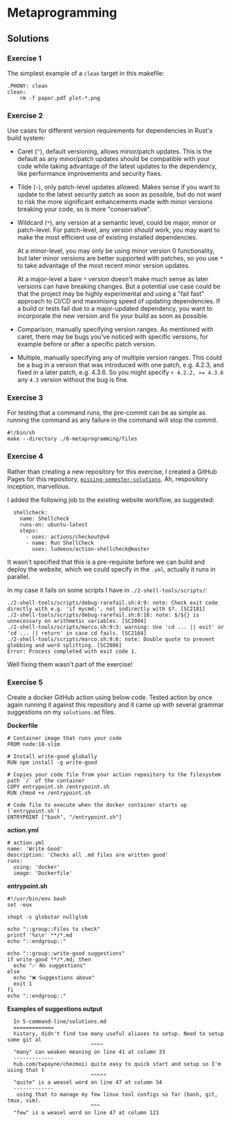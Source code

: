 # Metaprogramming

## Solutions 

### Exercise 1

The simplest example of a `clean` target in this makefile:

```
.PHONY: clean
clean:
	rm -f paper.pdf plot-*.png
```

### Exercise 2

Use cases for different version requirements for dependencies in Rust's build system:

- Caret (`^`), default versioning, allows minor/patch updates. This is the default as any minor/patch updates should be compatible with your code while taking advantage of the latest updates to the dependency, like performance improvements and security fixes.
- Tilde (`~`), only patch-level updates allowed. Makes sense if you want to update to the latest security patch as soon as possible, but do not want to risk the more significant enhancements made with minor versions breaking your code, so is more "conservative".
- Wildcard (`*`), any version at a semantic level, could be major, minor or patch-level. For patch-level, any version *should* work, you may want to make the most efficient use of existing installed dependencies. 

  At a minor-level, you may only be using minor version 0 functionality, but later minor versions are better supported with patches, so you use `*` to take advantage of the most recent minor version updates.

  At a major-level a bare `*` version doesn't make much sense as later versions can have breaking changes. But a potential use case could be that the project may be highly experimental and using a "fail fast" approach to CI/CD and maximising speed of updating dependencies. If a build or tests fail due to a major-updated dependency, you want to incorporate the new version and fix your build as soon as possible.
- Comparison, manually specifying version ranges. As mentioned with caret, there may be bugs you've noticed with specific versions, for example before or after a specific patch version.
- Multiple, manually specifying any of multiple version ranges. This could be a bug in a version that was introduced with one patch, e.g. 4.2.3, and fixed in a later patch, e.g. 4.3.6. So you might specify `< 4.2.2, >= 4.3.6` any `4.3` version without the bug is fine.

### Exercise 3

For testing that a command runs, the pre-commit can be as simple as running the command as any failure in the command will stop the commit.

```
#!/bin/sh
make --directory ./8-metaprogramming/files
```

### Exercise 4

Rather than creating a new repository for this exercise, I created a GitHub Pages for this repository, [`missing-semester-solutions`](https://georgestephenson.github.io/missing-semester-solutions/). Ah, respository inception, marvellous.

I added the following job to the existing website workflow, as suggested:

```
  shellcheck:
    name: Shellcheck
    runs-on: ubuntu-latest
    steps:
      - uses: actions/checkout@v4
      - name: Run ShellCheck
        uses: ludeeus/action-shellcheck@master
```

It wasn't specified that this is a pre-requisite before we can build and deploy the website, which we could specify in the `.yml`, actually it runs in parallel.

In my case it fails on some scripts I have in `./2-shell-tools/scripts/`:

```
./2-shell-tools/scripts/debug-rarefail.sh:4:9: note: Check exit code directly with e.g. 'if mycmd;', not indirectly with $?. [SC2181]
./2-shell-tools/scripts/debug-rarefail.sh:6:16: note: $/${} is unnecessary on arithmetic variables. [SC2004]
./2-shell-tools/scripts/marco.sh:9:3: warning: Use 'cd ... || exit' or 'cd ... || return' in case cd fails. [SC2164]
./2-shell-tools/scripts/marco.sh:9:6: note: Double quote to prevent globbing and word splitting. [SC2086]
Error: Process completed with exit code 1.
```

Well fixing them wasn't part of the exercise!

### Exercise 5

Create a docker GitHub action using below code. Tested action by once again running it against this repository and it came up with several grammar suggestions on my `solutions.md` files.

**Dockerfile**

```
# Container image that runs your code
FROM node:18-slim

# Install write-good globally
RUN npm install -g write-good

# Copies your code file from your action repository to the filesystem path `/` of the container
COPY entrypoint.sh /entrypoint.sh
RUN chmod +x /entrypoint.sh

# Code file to execute when the docker container starts up (`entrypoint.sh`)
ENTRYPOINT ["bash", "/entrypoint.sh"]

```

**action.yml**

```
# action.yml
name: 'Write Good'
description: 'Checks all .md files are written good'
runs:
  using: 'docker'
  image: 'Dockerfile'
```

**entrypoint.sh**

```
#!/usr/bin/env bash
set -eux

shopt -s globstar nullglob

echo "::group::Files to check"
printf '%s\n' **/*.md
echo "::endgroup::"

echo "::group::write-good suggestions"
if write-good **/*.md; then
  echo "✅ No suggestions"
else
  echo "❌ Suggestions above"
  exit 1
fi
echo "::endgroup::"
```

**Examples of suggestions output**

```
  In 5-command-line/solutions.md
  =============
  history, didn't find too many useful aliases to setup. Need to setup some git al
                           ^^^^
  "many" can weaken meaning on line 41 at column 33
  -------------
  hub.com/twpayne/chezmoi) quite easy to quick start and setup so I'm using that t
                           ^^^^^
  "quite" is a weasel word on line 47 at column 54
  -------------
   using that to manage my few linux tool configs so far (bash, git, tmux, vim).
                           ^^^
  "few" is a weasel word on line 47 at column 121
```
